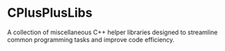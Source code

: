 # CPlusPlusLibs
A collection of miscellaneous C++ helper libraries designed to streamline common programming tasks and improve code efficiency.
